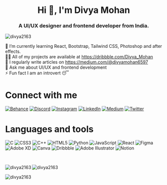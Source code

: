 <h1 align="center">Hi 👋, I'm Divya Mohan</h1>
<h3 align="center">A UI/UX designer and frontend developer from India.</h3>

<p align="left"> <img src="https://komarev.com/ghpvc/?username=divya2163&label=Profile%20views&color=0e75b6&style=flat" alt="divya2163" /> </p>

🌱 I’m currently learning React, Bootstrap, Tailwind CSS, Photoshop and after effects.<br>👨‍💻 All of my projects are available at https://dribbble.com/Divya_Mohan<br>📝 I regularly write articles on https://medium.com/@divyamohan6597<br>💬 Ask me about UI/UX and frontend development<br>⚡ Fun fact I am an introvert 😴


# Connect with me
[![Behance](https://img.shields.io/badge/Behance-1769ff?style=for-the-badge&logo=behance&logoColor=white)](https://behance.net/divyamohan21) [![Discord](https://img.shields.io/badge/Discord-%237289DA.svg?style=for-the-badge&logo=discord&logoColor=white)](htttps://discord.gg/#7835) [![Instagram](https://img.shields.io/badge/Instagram-%23E4405F.svg?style=for-the-badge&logo=Instagram&logoColor=white)](https://instagram.com/divya_2106) [![LinkedIn](https://img.shields.io/badge/LinkedIn-%230077B5.svg?style=for-the-badge&logo=linkedin&logoColor=white)](https://linkedin.com/in/divya-mohan-6562491b7) [![Medium](https://img.shields.io/badge/Medium-12100E?style=for-the-badge&logo=medium&logoColor=white)](https://medium.com/@divyamohan6597) [![Twitter](https://img.shields.io/badge/Twitter-%231DA1F2.svg?style=for-the-badge&logo=Twitter&logoColor=white)](https://twitter.com/divya_mohan2106) 

# Languages and tools
![C](https://img.shields.io/badge/c-%2300599C.svg?style=for-the-badge&logo=c&logoColor=white) ![CSS3](https://img.shields.io/badge/css3-%231572B6.svg?style=for-the-badge&logo=css3&logoColor=white) ![C++](https://img.shields.io/badge/c++-%2300599C.svg?style=for-the-badge&logo=c%2B%2B&logoColor=white) ![HTML5](https://img.shields.io/badge/html5-%23E34F26.svg?style=for-the-badge&logo=html5&logoColor=white) ![Python](https://img.shields.io/badge/python-3670A0?style=for-the-badge&logo=python&logoColor=ffdd54) ![JavaScript](https://img.shields.io/badge/javascript-%23323330.svg?style=for-the-badge&logo=javascript&logoColor=%23F7DF1E) ![React](https://img.shields.io/badge/react-%2320232a.svg?style=for-the-badge&logo=react&logoColor=%2361DAFB) 	![Figma](https://img.shields.io/badge/figma-%23F24E1E.svg?style=for-the-badge&logo=figma&logoColor=white) ![Adobe XD](https://img.shields.io/badge/Adobe%20XD-470137?style=for-the-badge&logo=Adobe%20XD&logoColor=#FF61F6) ![Canva](https://img.shields.io/badge/Canva-%2300C4CC.svg?style=for-the-badge&logo=Canva&logoColor=white) ![Dribbble](https://img.shields.io/badge/Dribbble-EA4C89?style=for-the-badge&logo=dribbble&logoColor=white) ![Adobe Illustrator](https://img.shields.io/badge/adobeillustrator-%23FF9A00.svg?style=for-the-badge&logo=adobeillustrator&logoColor=white) ![Notion](https://img.shields.io/badge/Notion-%23000000.svg?style=for-the-badge&logo=notion&logoColor=white)

<br>

<p><img align="left" src="https://github-readme-stats.vercel.app/api?username=Divya2163&theme=dark&hide_border=true&include_all_commits=true&count_private=true" alt="divya2163" /></p>
<p><img align="center" src="https://github-readme-streak-stats.herokuapp.com/?user=Divya2163&theme=dark&hide_border=true" alt="divya2163" /></p>
<p><img align="center" src="https://github-readme-stats.vercel.app/api/top-langs/?username=Divya2163&theme=dark&hide_border=true&include_all_commits=true&count_private=true&layout=compact" alt="divya2163" /></p>


